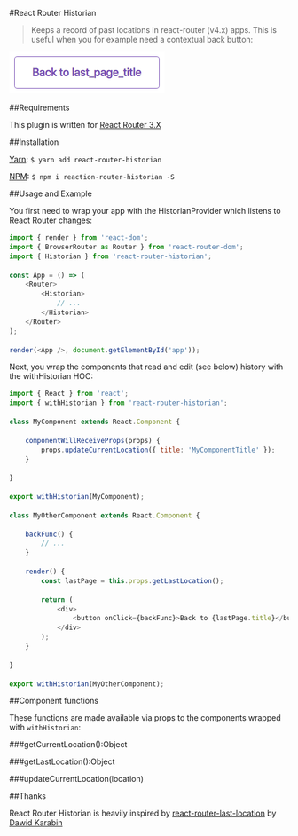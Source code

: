 #React Router Historian
> Keeps a record of past locations in react-router (v4.x) apps. This is useful when you for example need a contextual back button:

![image of back button](img/btn_back.png)

##Requirements

This plugin is written for [React Router 3.X](https://github.com/ReactTraining/react-router/tree/v3/)

##Installation

[Yarn](https://yarnpkg.com/): `$ yarn add react-router-historian`

[NPM](https://www.npmjs.com/): `$ npm i reaction-router-historian -S`

##Usage and Example

You first need to wrap your app with the HistorianProvider which listens to React Router changes:

```javascript
import { render } from 'react-dom';
import { BrowserRouter as Router } from 'react-router-dom';
import { Historian } from 'react-router-historian';

const App = () => (
	<Router>
		<Historian>
			// ...
		</Historian>
	</Router>
);

render(<App />, document.getElementById('app'));
```

Next, you wrap the components that read and edit (see below) history with the withHistorian HOC:

```javascript
import { React } from 'react';
import { withHistorian } from 'react-router-historian';

class MyComponent extends React.Component {

	componentWillReceiveProps(props) {
		props.updateCurrentLocation({ title: 'MyComponentTitle' });
	}
	
}

export withHistorian(MyComponent);

class MyOtherComponent extends React.Component {

	backFunc() {
		// ...
	}

	render() {
		const lastPage = this.props.getLastLocation();
		
		return (
			<div>
				<button onClick={backFunc}>Back to {lastPage.title}</button>
			</div>
		);
	}
	
}

export withHistorian(MyOtherComponent);

```

##Component functions

These functions are made available via props to the components wrapped with `withHistorian`:

###getCurrentLocation():Object

###getLastLocation():Object

###updateCurrentLocation(location)

##Thanks

React Router Historian is heavily inspired by [react-router-last-location](https://github.com/hinok/react-router-last-location) by [Dawid Karabin](https://github.com/hinok)
